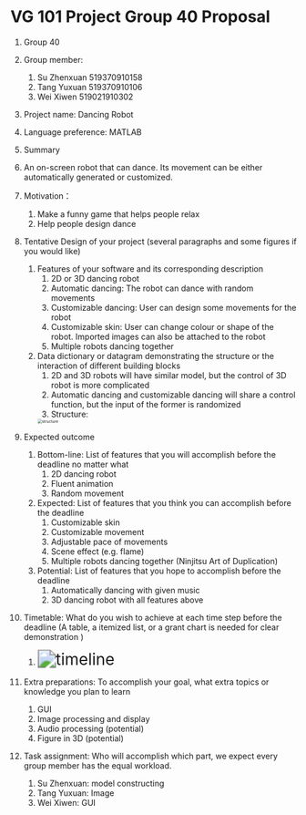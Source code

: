 # VG 101 Project Group 40 Proposal 


1. Group 40
2. Group member: 
      1. Su Zhenxuan 519370910158
      2. Tang Yuxuan 519370910106
      3. Wei Xiwen 519021910302
3. Project name: Dancing Robot
4. Language preference: MATLAB
5. Summary
6. An on-screen robot that can dance. Its movement can be either automatically generated or customized.
6. Motivation：
	1. Make a funny game that helps people relax  
	2. Help people design dance 
7. Tentative Design of your project (several paragraphs and some figures if you would like)
	1. Features of your software and its corresponding description
		1. 2D or 3D dancing robot
        2. Automatic dancing: The robot can dance with random movements
        3. Customizable dancing: User can design some movements for the robot
        4. Customizable skin: User can change colour or shape of the robot. Imported images can also be attached to the robot
	   5. Multiple robots dancing together
	 2. Data dictionary or datagram demonstrating the structure or the interaction of different building blocks
         1. 2D and 3D robots will have similar model, but the control of 3D robot is more complicated
         2. Automatic dancing and customizable dancing will share a control function, but the input of the former is randomized
         3. Structure:
         <img src="C:\Users\Sine\VG101\Project\structure.png" alt="structure" style="zoom:48%;" />
8. Expected outcome
     1. Bottom-line: List of features that you will accomplish before the deadline no matter what
         1. 2D dancing robot
         2. Fluent animation
         3. Random movement
     2. Expected: List of features that you think you can accomplish before the deadline
         1. Customizable skin
         2. Customizable movement
         3. Adjustable pace of movements
         4. Scene effect (e.g. flame)
         5. Multiple robots dancing together (Ninjitsu Art of Duplication)
     3. Potential: List of features that you hope to accomplish before the deadline
         1. Automatically dancing with given music
         2. 3D dancing robot with all features above
10. Timetable: What do you wish to achieve at each time step before the deadline (A table, a itemized list, or a grant chart is needed for clear demonstration )

	1. <img src="C:\Users\Sine\VG101\Project\timeline.png" alt="timeline" style="zoom:200%;" />
11. Extra preparations: To accomplish your goal, what extra topics or knowledge you plan to learn
    1. GUI
    2. Image processing and display
    3. Audio processing (potential)
    4. Figure in 3D (potential)
12. Task assignment: Who will accomplish which part, we expect every group member has the equal workload. 
    1. Su Zhenxuan: model constructing
    2. Tang Yuxuan: Image
    3. Wei Xiwen: GUI